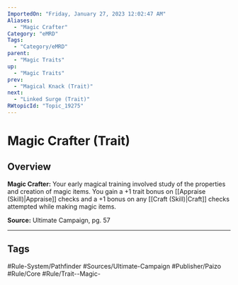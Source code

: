 ```yaml
---
ImportedOn: "Friday, January 27, 2023 12:02:47 AM"
Aliases:
  - "Magic Crafter"
Category: "eMRD"
Tags:
  - "Category/eMRD"
parent:
  - "Magic Traits"
up:
  - "Magic Traits"
prev:
  - "Magical Knack (Trait)"
next:
  - "Linked Surge (Trait)"
RWtopicId: "Topic_19275"
---
```

# Magic Crafter (Trait)
## Overview
**Magic Crafter:** Your early magical training involved study of the properties and creation of magic items. You gain a +1 trait bonus on [[Appraise (Skill)|Appraise]] checks and a +1 bonus on any [[Craft (Skill)|Craft]] checks attempted while making magic items.

**Source:** Ultimate Campaign, pg. 57


---
## Tags
#Rule-System/Pathfinder #Sources/Ultimate-Campaign #Publisher/Paizo #Rule/Core #Rule/Trait--Magic-

